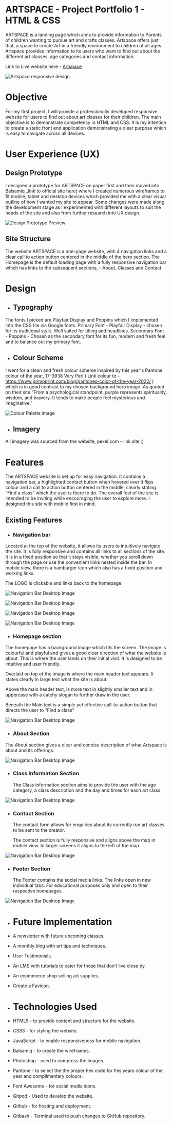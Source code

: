 # ARTSPACE - Project Portfolio 1 - HTML & CSS

ARTSPACE is a landing page which aims to provide information to Parents of children wanting to pursue art and crafts classes. Artspace offers just that, a space to create Art in a friendly environment to children of all ages.
Artspace provides information to its users who want to find out about the different art classes, age categories and contact information.
 
Link to Live website here -  <a href="https://chasingash.github.io/kids-art-classes/" target="_blank" rel="noopener">Artspace</a>
 
 
![Artspace responsive design](assets/readme-images/responsive_preview.png)


# Objective

For my first project, I will provide a professionally developed responsive website for users to find out about art classes for their children. The main objective is to demonstrate competency in HTML and CSS. It is my intention to create a static front end application demonstrating a clear purpose which is easy to navigate across all devices.

# User Experience (UX)

## Design Prototype
I designed a prototype for ARTSPACE on paper first and then moved into Balsamiq _link to official site here) where I created numerous wireframes to fit mobile, tablet and desktop devices which provided me with a clear visual outline of how I wanted my site to appear. Some changes were made along the development stage as I experimented with different layouts to suit the needs of the site and also from further research into UX design.
 
![Design Prototype Preview](assets/readme-images/design_prototype.png)

## Site Structure

The website ARTSPACE is a one-page website, with 4 navigation links and a clear call to action button centered in the middle of the hero section. The Homepage is the default loading page with a fully responsive navigation bar which has links to the subsequent sections, - About, Classes and Contact.


# Design

* ## Typography
 
The fonts I picked are Playfair Display and Poppins which I implemented into the CSS file via Google fonts.
Primary Font - Playfair Display -  chosen for its traditional style. Well suited for titling and headlines.
Secondary Font - Poppins - Chosen as the secondary font for its fun, modern and fresh feel and to balance out my primary font.

* ## Colour Scheme
 
I went for a clean and fresh colour scheme inspired by this year's Pantone colour of the year, 17-3938 Very Peri ( Link colour to - https://www.primoprint.com/blog/pantones-color-of-the-year-2022/ ) which is in good contrast to my chosen background hero image.
As quoted on their site  "From a psychological standpoint, purple represents spirituality, wisdom, and bravery. It tends to make people feel mysterious and imaginative."

![Colour Palette image](assets/readme-images/colour_palette.png)

* ## Imagery

All imagery was sourced from the website, pexel.com - link site :)

# Features

The ARTSPACE website is set up for easy navigation. It contains a navigation bar, a highlighted contact button when hovered over it flips colour and a call to action button centered in the middle, clearly stating “Find a class” which the user is there to do. The overall feel of the site is intended to be inviting while encouraging the user to explore more. I designed this site with mobile first in mind.

## Existing Features
 
* ### Navigation bar

Located at the top of the website, it allows its users to intuitively navigate the site. It is fully responsive and contains all links to all sections of the site. It is in a fixed position so that it stays visible, whether you scroll down through the page or use the convenient links nested inside the bar. In mobile view, there is a hamburger icon which also has a fixed position and working links.
 
The LOGO is clickable and links back to the homepage.

![Navigation Bar Desktop Image](assets/readme-images/navbar.png)

![Navigation Bar Desktop Image](assets/readme-images/navbar_hover.png)

![Navigation Bar Desktop Image](assets/readme-images/responsive_navbar.png)

![Navigation Bar Desktop Image](assets/readme-images/responsive_navbar_dropdown.png)

* ### Homepage section
 
 The homepage has a background image which fits the screen. The image is colourful and playful and gives a good clear direction of what the website is about. This is where the user lands on their initial visit. It is designed to be intuitive and user friendly.
 
 
 Overlaid on top of the image is where the main header text appears. It states clearly in large text what the site is about.
 
 Above the main header text, is more text in slightly smaller text and in uppercase with a catchy slogan to further draw in the user.
 
 Beneath the Main text is a simple yet effective call-to-action button that directs the user to “Find a class”
 
![Navigation Bar Desktop Image](assets/readme-images/hero_image.png)

* ### About Section

 The About section gives a clear and concise description of what Artspace is about and its offerings.

![Navigation Bar Desktop Image](assets/readme-images/about.png)

* ### Class Information Section

  The Class information section aims to provide the user with the age category, a class description and the day and times for each art class.

![Navigation Bar Desktop Image](assets/readme-images/class_information.png)

* ### Contact Section

  The contact form allows for enquiries about its currently run art classes to be sent to the creator.

  The contact section is fully responsive and aligns above the map in mobile view. In larger screens it aligns to the left of the map.

![Navigation Bar Desktop Image](assets/readme-images/contact_map.png)

* ### Footer Section

  The Footer contains the social media links. The links open in new individual  tabs. For educational purposes only and open to their respective homepages.

![Navigation Bar Desktop Image](assets/readme-images/footer.png)

* # Future Implementation

* A newsletter with future upcoming classes. 
* A monthly blog with art tips and techniques.
* User Testimonials.
* An LMS with tutorials to cater for those that don’t live close by.
* An ecommerce shop selling art supplies. 
* Create a Favicon.


* # Technologies Used

* HTML5 - to provide content and structure for the website.
* CSS3 - for styling the website. 
* JavaScript -  to enable responsiveness for mobile navigation.
* Balsamiq - to create the wireframes.
* Photoshop -  used to compress the images.
* Pantone -  to select the the proper hex code for this years colour of the year and complimentary colours. 
* Font Awesome - for social media icons.
* Gitpod - Used to develop the website.
* Github - for hosting and deployment.
* Gitbash - Terminal used to push changes to GitHub repository.



